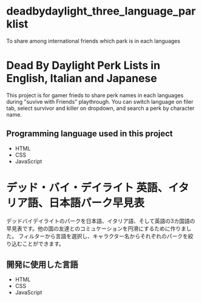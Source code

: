 # deadbydaylight_three_language_parklist
To share among international friends which park is in each languages
# Dead By Daylight Perk Lists in English, Italian and Japanese

This project is for gamer frieds to share perk names in each languages during "suvive with Friends" playthrough.
You can switch language on filer tab, select survivor and killer on dropdown, and search a perk by character name.

## Programming language used in this project
- HTML
- CSS
- JavaScript

# デッド・バイ・デイライト 英語、イタリア語、日本語パーク早見表

デッドバイデイライトのパークを日本語、イタリア語、そして英語の3カ国語の早見表です。他の国の友達とのコミュケーションを円滑にするために作りました。
フィルターから言語を選択し、キャラクター名からそれぞれのパークを絞り込むことができます。

## 開発に使用した言語
- HTML
- CSS
- JavaScript